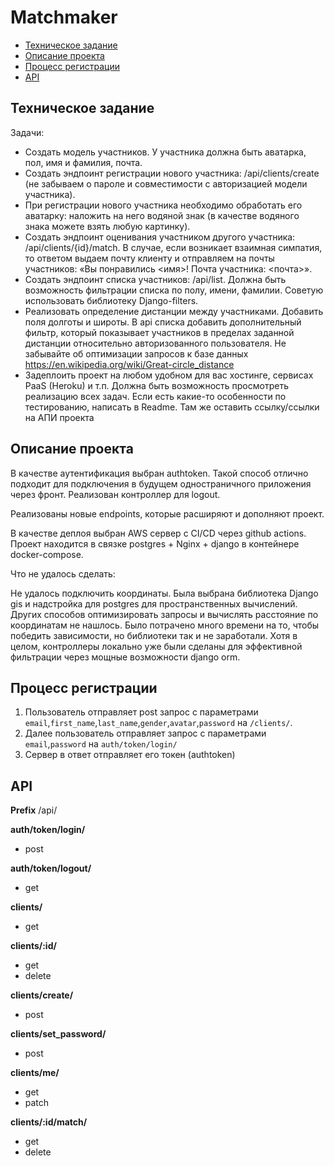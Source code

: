 # Matchmaker

* [Техническое задание](#тз)
* [Описание проекта](#описание)
* [Процесс регистрации](#регистрация)
* [API](#api)


## Техническое задание

Задачи:
* Создать модель участников. У участника должна быть аватарка, пол, имя и фамилия, почта.
* Создать эндпоинт регистрации нового участника: /api/clients/create (не забываем о пароле и совместимости с авторизацией модели участника).
* При регистрации нового участника необходимо обработать его аватарку: наложить на него водяной знак (в качестве водяного знака можете взять любую картинку).
* Создать эндпоинт оценивания участником другого участника: /api/clients/{id}/match. В случае, если возникает взаимная симпатия, то ответом выдаем почту клиенту и отправляем на почты участников: «Вы понравились <имя>! Почта участника: <почта>».
* Создать эндпоинт списка участников: /api/list. Должна быть возможность фильтрации списка по полу, имени, фамилии. Советую использовать библиотеку Django-filters.
* Реализовать определение дистанции между участниками. Добавить поля долготы и широты. В api списка добавить дополнительный фильтр, который показывает участников в пределах заданной дистанции относительно авторизованного пользователя. Не забывайте об оптимизации запросов к базе данных
https://en.wikipedia.org/wiki/Great-circle_distance
* Задеплоить проект на любом удобном для вас хостинге, сервисах PaaS (Heroku) и т.п. Должна быть возможность просмотреть реализацию всех задач. Если есть какие-то особенности по тестированию, написать в Readme. Там же оставить ссылку/ссылки на АПИ проекта


## Описание проекта

В качестве аутентификация выбран authtoken. Такой способ отлично подходит для подключения в будущем одностраничного приложения через фронт. Реализован контроллер для logout.

Реализованы новые endpoints, которые расширяют и дополняют проект.

В качестве деплоя выбран AWS сервер с СI/CD через github actions. Проект находится в связке postgres + Nginx + django в контейнере docker-compose.

Что не удалось сделать:

Не удалось подключить координаты. Была выбрана библиотека Django gis и надстройка для postgres для пространственных вычислений.  Других способов оптимизировать запросы и вычислять расстояние по координатам не нашлось. Было потрачено много времени на то, чтобы победить зависимости, но библиотеки так и не заработали. Хотя в целом, контроллеры локально уже были сделаны для эффективной фильтрации через мощные возможности django orm. 

## Процесс регистрации 
1. Пользователь отправляет post запрос с параметрами  `email`,`first_name`,`last_name`,`gender`,`avatar`,`password` на `/clients/`.
2. Далее пользователь отправляет запрос с параметрами `email`,`password` на `auth/token/login/`
3. Сервер в ответ отправляет его токен (authtoken)




## API
**Prefix** /api/

**auth/token/login/**

* post

**auth/token/logout/**

* get


**clients/**
 
* get


**clients/:id/** 

* get
* delete

**clients/create/**

* post

**clients/set_password/**

* post

**clients/me/**

* get
* patch

**clients/:id/match/**

* get
* delete

